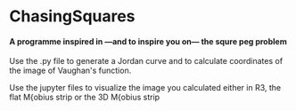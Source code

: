 # ChasingSquares

<h4>A programme inspired in <span>&#8212;</span>and to inspire you on<span>&#8212;</span> the squre peg problem</h4>

<p>Use the .py file to generate a Jordan curve and to calculate coordinates of the image of Vaughan's function.</p>

<p>Use the jupyter files to visualize the image you calculated either in R3, the flat M{obius strip or the 3D M{obius strip</p>
